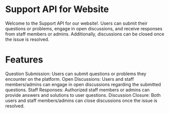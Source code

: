 # Support API for Website
Welcome to the Support API for our website!. Users can submit their questions or problems, engage in open discussions, and receive responses from staff members or admins. Additionally, discussions can be closed once the issue is resolved.

# Features
Question Submission: Users can submit questions or problems they encounter on the platform.
Open Discussions: Users and staff members/admins can engage in open discussions regarding the submitted questions.
Staff Responses: Authorized staff members or admins can provide answers and solutions to user questions.
Discussion Closure: Both users and staff members/admins can close discussions once the issue is resolved.
